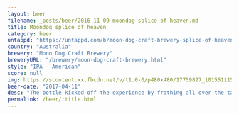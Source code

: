 ```yaml
---
layout: beer
filename: _posts/beer/2016-11-09-moondog-splice-of-heaven.md
title: Moondog splice of heaven
category: beer
untappd: "https://untappd.com/b/moon-dog-craft-brewery-splice-of-heaven/1093772"
country: "Australia"
brewery: "Moon Dog Craft Brewery"
breweryURL: "/brewery/moon-dog-craft-brewery.html"
style: "IPA - American"
score: null
img: https://scontent.xx.fbcdn.net/v/t1.0-0/p480x480/17759827_10155111577163745_1180965533785387458_n.jpg?oh=b9b2552fd1c68dd0a11c2d98b0d6ddb5&oe=5B364BBC
beer-date: "2017-04-11"
desc: "The bottle kicked off the experience by frothing all over the table. Definitely smells like lime but I can’t taste it"
permalink: /beer/:title.html
---
```

